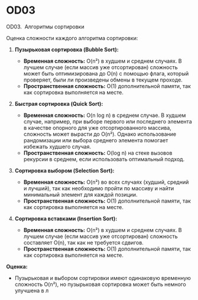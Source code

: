 # OD03
 OD03.  Алгоритмы сортировки


Оценка сложности каждого алгоритма сортировки:

1. **Пузырьковая сортировка (Bubble Sort):**

   - **Временная сложность:** O(n²) в худшем и среднем случаях. В лучшем случае (если массив уже отсортирован) сложность может быть оптимизирована до O(n) с помощью флага, который проверяет, были ли произведены обмены в текущем проходе.
   - **Пространственная сложность:** O(1) дополнительной памяти, так как сортировка выполняется на месте.

2. **Быстрая сортировка (Quick Sort):**

   - **Временная сложность:** O(n log n) в среднем случае. В худшем случае, например, при выборе первого или последнего элемента в качестве опорного для уже отсортированного массива, сложность может вырасти до O(n²). Однако использование рандомизации или выбора среднего элемента помогает избежать худшего случая.
   - **Пространственная сложность:** O(log n) на стеке вызовов рекурсии в среднем, если использовать оптимальный подход.

3. **Сортировка выбором (Selection Sort):**

   - **Временная сложность:** O(n²) во всех случаях (худший, средний и лучший), так как необходимо пройти по массиву и найти минимальный элемент для каждой позиции.
   - **Пространственная сложность:** O(1) дополнительной памяти, так как сортировка выполняется на месте.

4. **Сортировка вставками (Insertion Sort):**

   - **Временная сложность:** O(n²) в худшем и среднем случаях. В лучшем случае (если массив уже отсортирован) сложность составляет O(n), так как не требуется сдвигов.
   - **Пространственная сложность:** O(1) дополнительной памяти, так как сортировка выполняется на месте.

**Оценка:**

- Пузырьковая и выбором сортировки имеют одинаковую временную сложность O(n²), но пузырьковая сортировка может быть немного улучшена в л